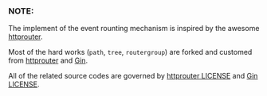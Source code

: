 ### NOTE:

The implement of the event rounting mechanism is inspired by the awesome [httprouter](https://github.com/julienschmidt/httprouter).

Most of the hard works (`path`, `tree`, `routergroup`) are forked and customed from [httprouter](https://github.com/julienschmidt/httprouter) and [Gin](https://github.com/gin-gonic/gin).

All of the related source codes are governed by [httprouter LICENSE](https://github.com/julienschmidt/httprouter/blob/master/LICENSE) and [Gin LICENSE](https://github.com/gin-gonic/gin/blob/master/LICENSE).
